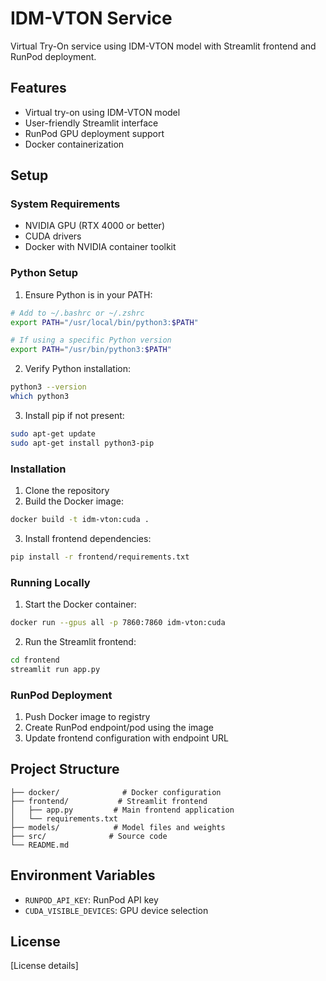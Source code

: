 # IDM-VTON Service

Virtual Try-On service using IDM-VTON model with Streamlit frontend and RunPod deployment.

## Features
- Virtual try-on using IDM-VTON model
- User-friendly Streamlit interface
- RunPod GPU deployment support
- Docker containerization

## Setup

### System Requirements
- NVIDIA GPU (RTX 4000 or better)
- CUDA drivers
- Docker with NVIDIA container toolkit

### Python Setup
1. Ensure Python is in your PATH:
```bash
# Add to ~/.bashrc or ~/.zshrc
export PATH="/usr/local/bin/python3:$PATH"

# If using a specific Python version
export PATH="/usr/bin/python3:$PATH"
```

2. Verify Python installation:
```bash
python3 --version
which python3
```

3. Install pip if not present:
```bash
sudo apt-get update
sudo apt-get install python3-pip
```

### Installation
1. Clone the repository
2. Build the Docker image:
```bash
docker build -t idm-vton:cuda .
```

3. Install frontend dependencies:
```bash
pip install -r frontend/requirements.txt
```

### Running Locally
1. Start the Docker container:
```bash
docker run --gpus all -p 7860:7860 idm-vton:cuda
```

2. Run the Streamlit frontend:
```bash
cd frontend
streamlit run app.py
```

### RunPod Deployment
1. Push Docker image to registry
2. Create RunPod endpoint/pod using the image
3. Update frontend configuration with endpoint URL

## Project Structure
```
├── docker/              # Docker configuration
├── frontend/           # Streamlit frontend
│   ├── app.py         # Main frontend application
│   └── requirements.txt
├── models/            # Model files and weights
├── src/              # Source code
└── README.md
```

## Environment Variables
- `RUNPOD_API_KEY`: RunPod API key
- `CUDA_VISIBLE_DEVICES`: GPU device selection

## License
[License details]
